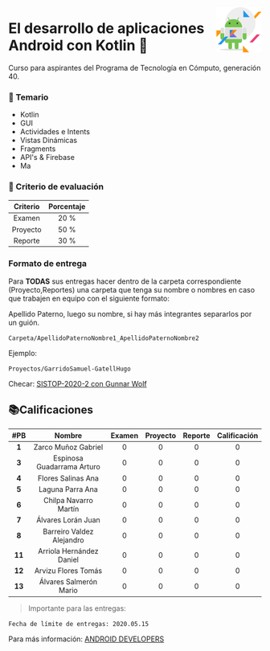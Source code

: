 <p>
  <img src="img/s.png" align = "right"  width="90" height="90"/>
</p>

# El desarrollo de aplicaciones Android con Kotlin 📱
Curso para aspirantes del Programa de Tecnología en Cómputo, generación 40.


### 👀 Temario

- Kotlin
- GUI
- Actividades e Intents
- Vistas Dinámicas
- Fragments
- API's & Firebase
- Ma

### 🐢 Criterio de evaluación 

|  Criterio   | Porcentaje |
|:----------: |:----------:|
|   Examen    |    20 %    |
|  Proyecto   |    50 %    |
|   Reporte   |    30 %    |


### Formato de entrega

Para **TODAS** sus entregas hacer dentro de la carpeta correspondiente (Proyecto,Reportes) una carpeta que tenga su nombre o nombres en caso que trabajen en equipo con el siguiente formato:

Apellido Paterno, luego su nombre, si hay más integrantes separarlos por un guión.

```
Carpeta/ApellidoPaternoNombre1_ApellidoPaternoNombre2
```

Ejemplo:

```
Proyectos/GarridoSamuel-GatellHugo
```

Checar: [SISTOP-2020-2 con Gunnar Wolf](https://github.com/SamArtGS/sistop-2020-2/tree/master/tareas/2)

## 📚Calificaciones 



| #PB|  Nombre   | Examen|  Proyecto  | Reporte |Calificación|
|:-:|:----------: |:----------:|:-------: |:-------:|:-------:|
|**1**|Zarco Muñoz Gabriel        | 0 | 0 | 0 | 0 |
|**3**|Espinosa Guadarrama Arturo | 0 | 0 | 0 | 0 |
|**4**|Flores Salinas Ana           | 0 | 0 | 0 | 0 |
|**5**|Laguna Parra Ana           | 0 | 0 | 0 | 0 |
|**6**|Chilpa Navarro Martín          | 0 | 0 | 0 | 0 |
|**7**|Álvares Lorán Juan         | 0 | 0 | 0 | 0 |
|**8**|Barreiro Valdez Alejandro  | 0 | 0 | 0 | 0 |
|**11**|Arriola Hernández Daniel  | 0 | 0 | 0 | 0 |
|**12**|Arvizu Flores Tomás       | 0 | 0 | 0 | 0 |
|**13**|Álvares Salmerón Mario    | 0 | 0 | 0 | 0 |

> Importante para las entregas:

```
Fecha de límite de entregas: 2020.05.15
```



Para más información: [ANDROID DEVELOPERS](https://developer.android.com)



